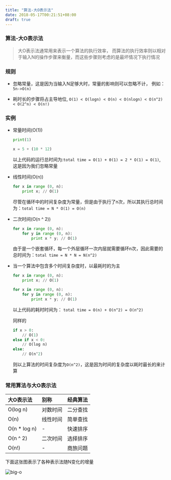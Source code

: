 ```yaml
---
title: "算法-大O表示法"
date: 2018-05-17T00:21:51+08:00
draft: true
---
```


### 算法-大O表示法

> 大O表示法通常用来表示一个算法的执行效率，
  而算法的执行效率则以相对于输入N的操作步骤来衡量，而这些步骤则考虑的是最坏情况下执行情况


### 规则

- 忽略常量，这是因为当输入N足够大时，常量的影响则可以忽略不计， 例如： `5n->O(n)`

    
- 耗时长的步骤将占主导地位,
`O(1) < O(logn) < O(n) < O(nlogn) < O(n^2) < O(2^n) < O(n!)`


### 实例

- 常量时间(O(1))

    ```python
    print(1)

    x = 5 + (10 * 12)
    ```
    以上代码的运行总时间为:`total time = O(1) + 0(1) = 2 * O(1) = O(1)`,
    这是因为我们忽略常量


- 线性时间(O(n))
    ```python
    for x in range (0, n):
        print x; // O(1)
    ```
    尽管在循环中的时间复杂度为常量，但是由于执行了n次，所以其执行总时间为：`total time = N * O(1) = O(n)`

- 二次时间(O(n ^ 2))

    ```python
    for x in range (0, n):
        for y in range (0, n):
            print x * y; // O(1)
    ```
    由于是一个嵌套循环，每一个外层循环一次内层就需要循环n次，因此需要的总时间为：`total time = N * N = N(n^2)`

- 当一个算法中包含多个时间复杂度时，以最耗时的为主

    ```python
    for x in range (0, n):
        print x; // O(1)

    for x in range (0, n):
        for y in range (0, n):
            print x * y; // O(1)
    ```

    以上代码的耗时时间为： `total time = O(n) + O(n^2) = O(n^2)`

    同样的
    ```python
    if x > 0:
        // O(1)
    else if x < 0:
        // O(log n)
    else:
        // O(n^2)
    ```
    则以上算法的时间复杂度为`O(n^2)`，这是因为时间的复杂度以耗时最长的来计算

### 常用算法与大O表示法

| 大O表示法 | 别称 | 经典算法 |
|:---|:---|:---|
| O(log n) | 对数时间 | 二分查找|
| O(n) | 线性时间 | 简单查找 |
| O(n * log n) | -| 快速排序 |
| O(n ^ 2) | 二次时间 | 选择排序|
| O(n!) | - | 商旅问题 |

下面这张图表示了各种表示法随N变化的增量

![big-o](/images/bigo.png)